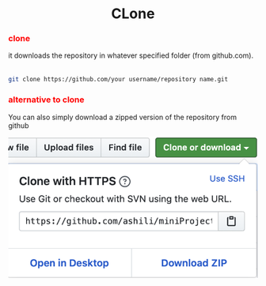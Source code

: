 # <center>CLone</center>

<h3 style="color:red">clone</h3>

it downloads the repository in whatever specified folder (from github.com).

```bash

git clone https://github.com/your username/repository name.git
```

<h3 style="color:red">alternative to clone</h3>

You can also simply download a zipped version of the repository from github

![downlaod](images/download.png)
